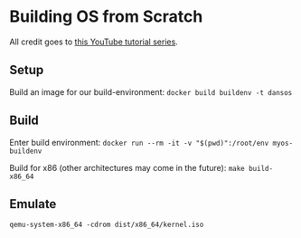 # Building OS from Scratch

All credit goes to [this YouTube tutorial series](https://www.youtube.com/playlist?list=PLZQftyCk7_SeZRitx5MjBKzTtvk0pHMtp).


## Setup

Build an image for our build-environment:
 `docker build buildenv -t dansos`

## Build

Enter build environment:
 `docker run --rm -it -v "$(pwd)":/root/env myos-buildenv`

Build for x86 (other architectures may come in the future):
 `make build-x86_64`

## Emulate
 `qemu-system-x86_64 -cdrom dist/x86_64/kernel.iso`
